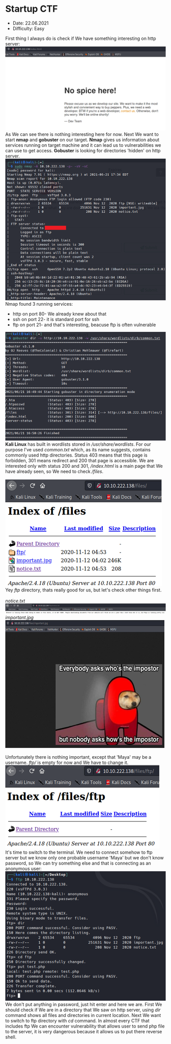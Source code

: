 <h1>Startup CTF</h1>
<ul>
  <li>Date: 22.06.2021</li>
  <li>Difficulty: Easy</li>
</ul>
First thing I always do is check if We have something interesting on http server:
<img src="https://github.com/Brodek-sec/CTF-Write-up/blob/main/Startup%20CTF/photos/index.png"></img>
As We can see there is nothing interesting here for now. Next We want to start <b>nmap</b> and <b>gobuster</b> on our target. <b>Nmap</b> gives us information about services running on target machine and it can lead us to vulnerabilities we can use to get access. <b>Gobuster</b> is looking for directories 'hidden' on http server.
<img src="https://github.com/Brodek-sec/CTF-Write-up/blob/main/Startup%20CTF/photos/nmap.png"></img>
Nmap found 3 running services:
<ul>
  <li>http on port 80- We already knew about that</li>
  <li>ssh on port 22- it is standard port for ssh</li>
  <li>ftp on port 21- and that's interesting, beacuse ftp is often vulnerable</li>
</ul>
<img src="https://github.com/Brodek-sec/CTF-Write-up/blob/main/Startup%20CTF/photos/gobuster.png"></img>
<b>Kali Linux</b> has built in wordlists stored in <i>/usr/share/wordlists</i>. For our purpose I've used <i>common.txt</i> which, as its name suggests, contains commonly used http directories. Status 403 means that this page is forbidden, 301 means redirect and 200 that page is accessible. We are interested only with status 200 and 301, <i>/index.html</i> is a main page that We have already seen, so We need to check <i>/files</i>.<br><br>
<img src="https://github.com/Brodek-sec/CTF-Write-up/blob/main/Startup%20CTF/photos/files.png"></img>
Yey <i>ftp</i> directory, thats really good for us, but let's check other things first.<br><br>
<i>notice.txt</i><br>
<img src="https://github.com/Brodek-sec/CTF-Write-up/blob/main/Startup%20CTF/photos/notice.png"></img>
<i>important.jpg</i><br>
<img src="https://github.com/Brodek-sec/CTF-Write-up/blob/main/Startup%20CTF/photos/important.png" height="400" width="500"></img><br><br>
Unfortunately there is nothing important, except that 'Maya' may be a username.
<i>ftp/</i> is empty for now and We have to change it.
<img src="https://github.com/Brodek-sec/CTF-Write-up/blob/main/Startup%20CTF/photos/ftp.png"></img>
It's time to switch to the terminal. We need to connect somehow to ftp server but we know only one probable username 'Maya' but we don't know password, so We can try something else and that is connecting as an anonymous user:
<img src="https://github.com/Brodek-sec/CTF-Write-up/blob/main/Startup%20CTF/photos/ftp1.png"></img>
We don't put anything in password, just hit enter and here we are. First We should check if We are in a directory that We saw on http server, using <i>dir</i> command shows all files and directories in current location. Next We want to switch to ftp directory with <i>cd</i> command. In almost every CTF that includes ftp We can encounter vulnerability that allows user to send php file to the server, it is very dangerous because it allows us to put there reverse shell.







<img src=""></img>

